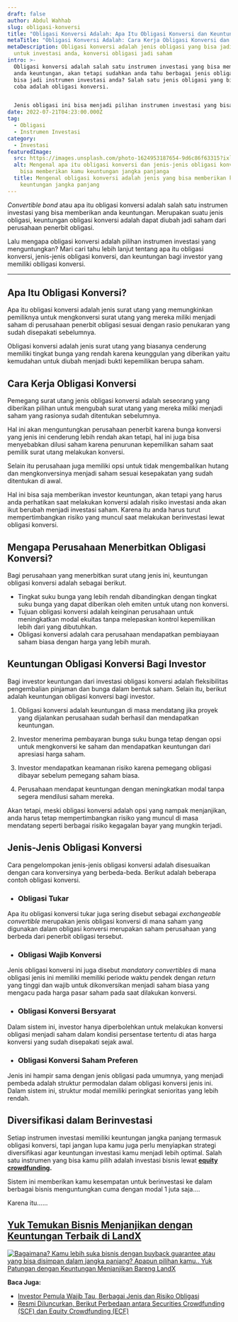 ```yaml
---
draft: false
author: Abdul Wahhab
slug: obligasi-konversi
title: "Obligasi Konversi Adalah: Apa Itu Obligasi Konversi dan Keuntungannya"
metaTitle: "Obligasi Konversi Adalah: Cara Kerja Obligasi Konversi dan Keuntungan"
metaDescription: Obligasi konversi adalah jenis obligasi yang bisa jadi pilihan
  untuk investasi anda, konversi obligasi jadi saham
intro: >-
  Obligasi konversi adalah salah satu instrumen investasi yang bisa memberikan
  anda keuntungan, akan tetapi sudahkan anda tahu berbagai jenis obligasi yang
  bisa jadi instrumen investasi anda? Salah satu jenis obligasi yang bisa anda
  coba adalah obligasi konversi.


  Jenis obligasi ini bisa menjadi pilihan instrumen investasi yang bisa memberikan anda keuntungan. Karena itu mari kita bahas lebih lanjut apa itu obligasi konversi.
date: 2022-07-21T04:23:00.000Z
tag:
  - Obligasi
  - Instrumen Investasi
category:
  - Investasi
featuredImage:
  src: https://images.unsplash.com/photo-1624953187654-9d6c86f63315?ixlib=rb-1.2.1&ixid=MnwxMjA3fDB8MHxwaG90by1wYWdlfHx8fGVufDB8fHx8&auto=format&fit=crop&w=1170&q=80
  alt: Mengenal apa itu obligasi konversi dan jenis-jenis obligasi konversi yang
    bisa memberikan kamu keuntungan jangka panjanga
  title: Mengenal obligasi konversi adalah jenis yang bisa memberikan kamu
    keuntungan jangka panjang
---
```

*Convertible bond* atau apa itu obligasi konversi adalah salah satu instrumen investasi yang bisa memberikan anda keuntungan. Merupakan suatu jenis obligasi, keuntungan obligasi konversi adalah dapat diubah jadi saham dari perusahaan penerbit obligasi.

Lalu mengapa obligasi konversi adalah pilihan instrumen investasi yang menguntungkan? Mari cari tahu lebih lanjut tentang apa itu obligasi konversi, jenis-jenis obligasi konversi, dan keuntungan bagi investor yang memiliki oblligasi konversi.

- - -

## Apa Itu Obligasi Konversi?

Apa itu obligasi konversi adalah jenis surat utang yang memungkinkan pemiliknya untuk mengkonversi surat utang yang mereka miliki menjadi saham di perusahaan penerbit obligasi sesuai dengan rasio penukaran yang sudah disepakati sebelumnya.

Obligasi konversi adalah jenis surat utang yang biasanya cenderung memiliki tingkat bunga yang rendah karena keunggulan yang diberikan yaitu kemudahan untuk diubah menjadi bukti kepemilikan berupa saham.

## Cara Kerja Obligasi Konversi

Pemegang surat utang jenis obligasi konversi adalah seseorang yang diberikan pilihan untuk mengubah surat utang yang mereka miliki menjadi saham yang rasionya  sudah ditentukan sebelumnya.

Hal ini akan menguntungkan perusahaan penerbit karena bunga konversi yang jenis ini cenderung lebih rendah akan tetapi, hal ini juga bisa menyebabkan dilusi saham karena penurunan kepemilikan saham saat pemilik surat utang melakukan konversi.

Selain itu perusahaan juga memiliki opsi untuk tidak mengembalikan hutang dan mengkonversinya menjadi saham sesuai kesepakatan yang sudah ditentukan di awal.

Hal ini bisa saja memberikan investor keuntungan, akan tetapi yang harus anda perhatikan saat melakukan konversi adalah risiko investasi anda akan ikut berubah menjadi investasi saham. Karena itu anda harus turut mempertimbangkan risiko yang muncul saat melakukan berinvestasi lewat obligasi konversi.

## Mengapa Perusahaan Menerbitkan Obligasi Konversi?

Bagi perusahaan yang menerbitkan surat utang jenis ini, keuntungan obligasi konversi adalah sebagai berikut.

* Tingkat suku bunga yang lebih rendah dibandingkan dengan tingkat suku bunga yang dapat diberikan oleh emiten untuk utang non konversi.
* Tujuan obligasi konversi adalah keinginan perusahaan untuk meningkatkan modal ekuitas tanpa melepaskan kontrol kepemilikan lebih dari yang dibutuhkan.
* Obligasi konversi adalah cara perusahaan mendapatkan pembiayaan saham biasa dengan harga yang lebih murah.

## Keuntungan Obligasi Konversi Bagi Investor

Bagi investor keuntungan dari investasi obligasi konversi adalah fleksibilitas pengembalian pinjaman dan bunga dalam bentuk saham. Selain itu, berikut adalah keuntungan obligasi konversi bagi investor.

1. Obligasi konversi adalah keuntungan di masa mendatang jika proyek yang dijalankan perusahaan sudah berhasil dan mendapatkan keuntungan.

2. Investor menerima pembayaran bunga suku bunga tetap dengan opsi untuk mengkonversi ke saham dan mendapatkan keuntungan dari apresiasi harga saham.

3. Investor mendapatkan keamanan risiko karena pemegang obligasi dibayar sebelum pemegang saham biasa.

4. Perusahaan mendapat keuntungan dengan meningkatkan modal tanpa segera mendilusi saham mereka.

Akan tetapi, meski obligasi konversi adalah opsi yang nampak menjanjikan, anda harus tetap mempertimbangkan risiko yang muncul di masa mendatang seperti berbagai risiko kegagalan bayar yang mungkin terjadi.

## Jenis-Jenis Obligasi Konversi

Cara pengelompokan jenis-jenis obligasi konversi adalah disesuaikan dengan cara konversinya yang berbeda-beda. Berikut adalah beberapa contoh obligasi konversi.

* ### **Obligasi Tukar**

Apa itu obligasi konversi tukar juga sering disebut sebagai *exchangeable convertible* merupakan jenis obligasi konversi di mana saham yang digunakan dalam obligasi konversi merupakan saham perusahaan yang berbeda dari penerbit obligasi tersebut.

* ### Obligasi Wajib Konversi

Jenis obligasi konversi ini juga disebut *mandatory convertibles* di mana obligasi jenis ini memiliki memiliki periode waktu pendek dengan *return* yang tinggi dan wajib untuk dikonversikan menjadi saham biasa yang mengacu pada harga pasar saham pada saat dilakukan konversi.

* ### Obligasi Konversi Bersyarat

Dalam sistem ini, investor hanya diperbolehkan untuk melakukan konversi obligasi menjadi saham dalam kondisi persentase tertentu di atas harga konversi yang sudah disepakati sejak awal.

* ### Obligasi Konversi Saham Preferen

Jenis ini hampir sama dengan jenis obligasi pada umumnya, yang menjadi pembeda adalah struktur permodalan dalam obligasi konversi jenis ini. Dalam sistem ini, struktur modal memiliki peringkat senioritas yang lebih rendah.

## Diversifikasi dalam Berinvestasi

Setiap instrumen investasi memiliki keuntungan jangka panjang termasuk obligasi konversi, tapi jangan lupa kamu juga perlu menyiapkan strategi diversifikasi agar keuntungan investasi kamu menjadi lebih optimal. Salah satu instrumen yang bisa kamu pilih adalah investasi bisnis lewat **[equity crowdfunding](https://landx.id/).**

Sistem ini memberikan kamu kesempatan untuk berinvestasi ke dalam berbagai bisnis menguntungkan cuma dengan modal 1 juta saja.... 

Karena itu......

## **[Yuk Temukan Bisnis Menjanjikan dengan Keuntungan Terbaik di LandX](https://landx.id/project/?utm_source=Blog&utm_medium=organic+keyword&utm_campaign=blog&utm_id=Blog)**

<!--StartFragment-->

[![Bagaimana? Kamu lebih suka bisnis dengan buyback guarantee atau yang bisa disimpan dalam jangka panjang? Apapun pilihan kamu.. Yuk Patungan  dengan Keuntungan Menjanjikan Bareng LandX](https://accountgram-production.sfo2.cdn.digitaloceanspaces.com/landx_ghost/2021/10/Equity-Crowdfunding-di-Indonesia-1--3.png)](https://landx.id/project/?utm_source=Blog&utm_medium=organic+keyword&utm_campaign=blog&utm_id=Blog)

<!--EndFragment-->

**Baca Juga:**

* [Investor Pemula Wajib Tau, Berbagai Jenis dan Risiko Obligasi](https://landx.id/blog/apa-itu-obligasi/)
* [Resmi Diluncurkan, Berikut Perbedaan antara Securities Crowdfunding (SCF) dan Equity Crowdfunding (ECF)](https://landx.id/blog/securities-crowdfunding-dan-equity-crowdfunding/)